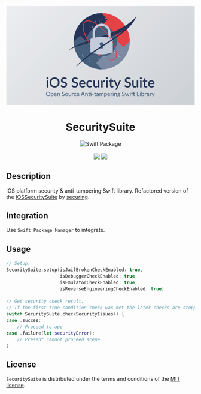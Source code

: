 <p align="center">
    <img src="Images/Splash.png"/>
</p>

<h1 align="center">SecuritySuite</h1>

<p align="center">
<img src="https://img.shields.io/badge/SPM-Swift%20Package-FA7343?logo=Swift&style=for-the-badge&logoColor=white" alt="Swift Package">
<br>
<br>
    <img src="https://img.shields.io/badge/Platform-iOS-blue.svg" /></a>
    <a href="https://github.com/epitonium/SecuritySuite/blob/main/LICENSE" alt="License">
        <img src="https://img.shields.io/cocoapods/l/SVProgressHUD.svg?style=flat"></a>    
</p>

## Description

iOS platform security & anti-tampering Swift library. Refactored version of the [IOSSecuritySuite](https://github.com/securing/IOSSecuritySuite) by [securing](https://github.com/securing).

## Integration

Use `Swift Package Manager` to integrate.

## Usage

```swift
// Setup.
SecuritySuite.setup(isJailBrokenCheckEnabled: true,
                    isDebuggerCheckEnabled: true,
                    isEmulatorCheckEnabled: true,
                    isReverseEngineeringCheckEnabled: true)

// Get security check result.
// If the first true condition check was met the later checks are stopped.
switch SecuritySuite.checkSecurityIssues() {
case .succes:
    // Proceed to app
case .failure(let securityError):
    // Present cannot proceed scene
}
```

## License

`SecuritySuite` is distributed under the terms and conditions of the [MIT license](https://github.com/epitonium/SecuritySuite/blob/main/LICENSE).